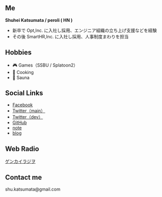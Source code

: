 <html>
    <head>
        <meta charset="utf-8">
    </head>
    <body>
        <h2>Me</h2>
            <p><b>Shuhei Katsumata / peroli ( HN )</b></p>
            <ul>
                <li>新卒で Opt,Inc. に入社し採用、エンジニア組織の立ち上げ支援などを経験</li>
                <li>その後 SmartHR,Inc. に入社し採用、人事制度まわりを担当</li>
            </ul>
        <h2>Hobbies</h2>
        <ul>
            <li>🎮 Games（SSBU / Splatoon2）</li>
            <li>🍳 Cooking</li>
            <li>🚿 Sauna</li>
        </ul>
        <h2>Social Links</h2>
            <ul>
                <li><a href="https://www.facebook.com/katsumata0514"> Facebook</a></li>
                <li><a href="https://twitter.com/shu_katsumata">Twitter（main）</a></li>
                <li><a href="https://twitter.com/skatsumata_dev" >Twitter（dev）</a></li>
                <li><a href="https://github.com/perolis">GitHub</a></li>
                <li><a href="https://note.mu/mata">note</a></li>
                <li><a href="https://peroli.hatenadiary.com/">blog</a></li>
            </ul>
        <h2>Web Radio</h2>
            <a href="https://www.genkai-radio.com/"> ゲンカイラジヲ</a>           
        <h2>Contact me</h2>
            <p>shu.katsumata@gmail.com</p>
    </body>
</html>
